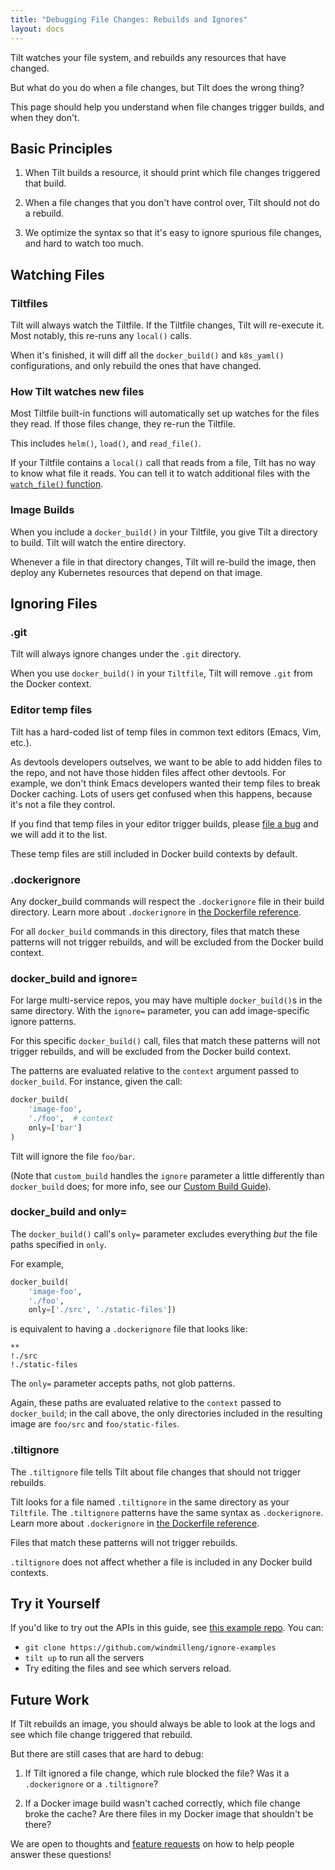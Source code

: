 ```yaml
---
title: "Debugging File Changes: Rebuilds and Ignores"
layout: docs
---
```


Tilt watches your file system, and rebuilds any resources that have changed.

But what do you do when a file changes, but Tilt does the wrong thing?

This page should help you understand when file changes trigger builds, and when
they don't.

## Basic Principles

1) When Tilt builds a resource, it should print which file changes triggered
that build.

2) When a file changes that you don't have control over, Tilt should not do a
rebuild.

3) We optimize the syntax so that it's easy to ignore spurious file changes,
and hard to watch too much.

## Watching Files

### Tiltfiles

Tilt will always watch the Tiltfile. If the Tiltfile changes, Tilt will re-execute it.
Most notably, this re-runs any `local()` calls.

When it's finished, it will diff all the `docker_build()` and `k8s_yaml()`
configurations, and only rebuild the ones that have changed.

### How Tilt watches new files

Most Tiltfile built-in functions will automatically set up watches
for the files they read. If those files change, they re-run the Tiltfile.

This includes `helm()`, `load()`, and `read_file()`.

If your Tiltfile contains a `local()` call that reads from a file,
Tilt has no way to know what file it reads. You can tell it to watch additional
files with the [`watch_file()` function](api.html#api.watch_file).

### Image Builds

When you include a `docker_build()` in your Tiltfile, you give Tilt
a directory to build. Tilt will watch the entire directory.

Whenever a file in that directory changes, Tilt will re-build the image,
then deploy any Kubernetes resources that depend on that image.

## Ignoring Files

### .git

Tilt will always ignore changes under the `.git` directory.

When you use `docker_build()` in your `Tiltfile`, Tilt will remove `.git` from
the Docker context.

### Editor temp files

Tilt has a hard-coded list of temp files in common text editors (Emacs, Vim, etc.).

As devtools developers outselves, we want to be able to add hidden files to the
repo, and not have those hidden files affect other devtools. For example, we
don't think Emacs developers wanted their temp files to break Docker
caching. Lots of users get confused when this happens, because it's not a file
they control.

If you find that temp files in your editor trigger builds, please
[file a bug](https://github.com/windmilleng/tilt/issues/new)
and we will add it to the list.

These temp files are still included in Docker build contexts by default.

### .dockerignore

Any docker_build commands will respect the `.dockerignore` file
in their build directory. Learn more about `.dockerignore` in [the
Dockerfile reference](https://docs.docker.com/engine/reference/builder/#dockerignore-file).

For all `docker_build` commands in this directory, files that match these
patterns will not trigger rebuilds, and will be excluded from the Docker build
context.

### docker_build and ignore=

For large multi-service repos, you may have multiple `docker_build()`s in the
same directory. With the `ignore=` parameter, you can add image-specific ignore
patterns.

For this specific `docker_build()` call, files that match these patterns will
not trigger rebuilds, and will be excluded from the Docker build context.

The patterns are evaluated relative to the `context` argument passed to `docker_build`. For instance, given the call:
```python
docker_build(
    'image-foo',
    './foo',  # context
    only=['bar']
)
```
Tilt will ignore the file `foo/bar`.

(Note that `custom_build` handles the `ignore` parameter a little differently than `docker_build` does; for more info, see our [Custom Build Guide](custom_build.html#adjust-filewatching-wtih-ignore)).

### docker_build and only=

The `docker_build()` call's `only=` parameter excludes everything *but* the file
paths specified in `only`.

For example,

```python
docker_build(
    'image-foo',
    './foo',
    only=['./src', './static-files'])
```

is equivalent to having a `.dockerignore` file that looks like:

```
**
!./src
!./static-files
```

The `only=` parameter accepts paths, not glob patterns.

Again, these paths are evaluated relative to the `context` passed to `docker_build`; in the call above, the only directories included in the resulting image are `foo/src` and `foo/static-files`.

### .tiltignore

The `.tiltignore` file tells Tilt about file changes that should not trigger rebuilds.

Tilt looks for a file named `.tiltignore` in the same directory as your
`Tiltfile`. The `.tiltignore` patterns have the same syntax as `.dockerignore`.
Learn more about `.dockerignore` in
[the Dockerfile reference](https://docs.docker.com/engine/reference/builder/#dockerignore-file).

Files that match these patterns will not trigger rebuilds.

`.tiltignore` does not affect whether a file is included in any Docker
build contexts.

## Try it Yourself

If you'd like to try out the APIs in this guide, see
[this example repo](https://github.com/windmilleng/ignore-examples). You can:

- `git clone https://github.com/windmilleng/ignore-examples`
- `tilt up` to run all the servers
- Try editing the files and see which servers reload.

## Future Work

If Tilt rebuilds an image, you should always be able to look at the logs
and see which file change triggered that rebuild.

But there are still cases that are hard to debug:

1) If Tilt ignored a file change, which rule blocked the file? Was it a
`.dockerignore` or a `.tiltignore`?

2) If a Docker image build wasn't cached correctly, which file change broke the
cache? Are there files in my Docker image that shouldn't be there?

We are open to thoughts and
[feature requests](https://github.com/windmilleng/tilt/issues/new) on how to
help people answer these questions!
